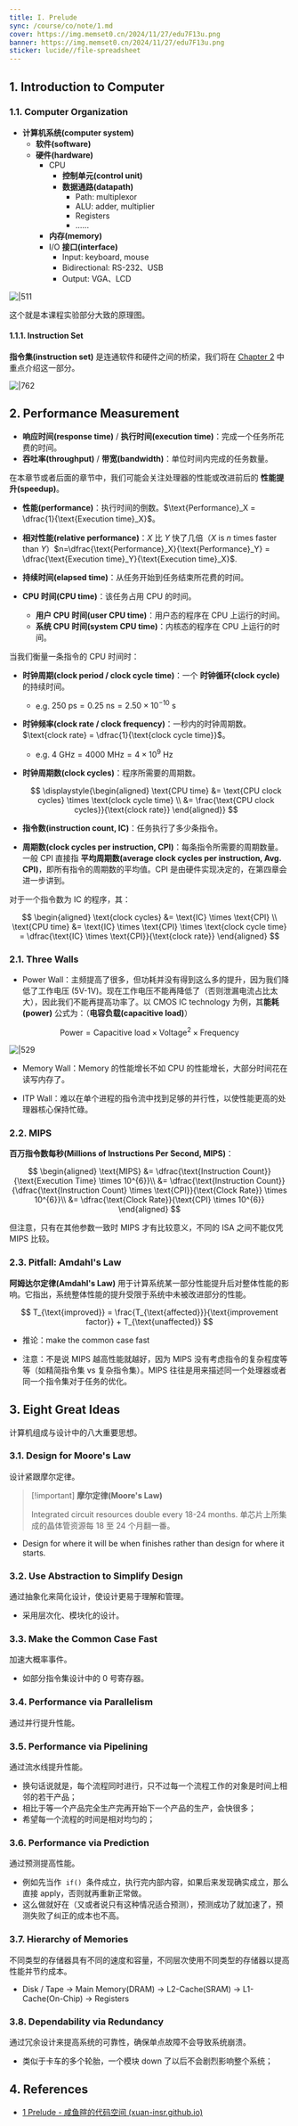 ```yaml
---
title: I. Prelude
sync: /course/co/note/1.md
cover: https://img.memset0.cn/2024/11/27/edu7F13u.png
banner: https://img.memset0.cn/2024/11/27/edu7F13u.png
sticker: lucide//file-spreadsheet
---
```


## 1. Introduction to Computer

### 1.1. Computer Organization

- **计算机系统(computer system)**
    - **软件(software)**
    - **硬件(hardware)**
        - CPU
            - **控制单元(control unit)**
            - **数据通路(datapath)**
                - Path: multiplexor
                - ALU: adder, multiplier
                - Registers
                - ......
        - **内存(memory)**
        - I/O **接口(interface)**
            - Input: keyboard, mouse
            - Bidirectional: RS-232、USB
            - Output: VGA、LCD

![|511](https://img.memset0.cn/2024/10/12/W4yzeDdV.png)

这个就是本课程实验部分大致的原理图。

#### 1.1.1. Instruction Set

**指令集(instruction set)** 是连通软件和硬件之间的桥梁，我们将在 [Chapter 2](/course/co/note/3) 中重点介绍这一部分。

![|762](https://img.memset0.cn/2024/10/12/XwDLgWQh.png)

## 2. Performance Measurement

- **响应时间(response time)** / **执行时间(execution time)**：完成一个任务所花费的时间。
- **吞吐率(throughput)** / **带宽(bandwidth)**：单位时间内完成的任务数量。

在本章节或者后面的章节中，我们可能会关注处理器的性能或改进前后的 **性能提升(speedup)**。

- **性能(performance)**：执行时间的倒数。$\text{Performance}_X = \dfrac{1}{\text{Execution time}_X}$。
- **相对性能(relative performance)**：$X$ 比 $Y$ 快了几倍（$X$ is $n$ times faster than $Y$）$n=\dfrac{\text{Performance}_X}{\text{Performance}_Y} = \dfrac{\text{Execution time}_Y}{\text{Execution time}_X}$.

- **持续时间(elapsed time)**：从任务开始到任务结束所花费的时间。
- **CPU 时间(CPU time)**：该任务占用 CPU 的时间。
    - **用户 CPU 时间(user CPU time)**：用户态的程序在 CPU 上运行的时间。
    - **系统 CPU 时间(system CPU time)**：内核态的程序在 CPU 上运行的时间。

当我们衡量一条指令的 CPU 时间时：

- **时钟周期(clock period / clock cycle time)**：一个 **时钟循环(clock cycle)** 的持续时间。
    - e.g. $250 \text{ ps} = 0.25 \text{ ns} = 2.50 \times 10^{-10} \text{ s}$
- **时钟频率(clock rate / clock frequency)**：一秒内的时钟周期数。$\text{clock rate} = \dfrac{1}{\text{clock cycle time}}$。
    - e.g. $4 \text{ GHz} = 4000 \text{ MHz} = 4 \times 10^9 \text{ Hz}$
- **时钟周期数(clock cycles)**：程序所需要的周期数。

    $$
    \displaystyle{\begin{aligned}
      \text{CPU time} &= \text{CPU clock cycles} \times \text{clock cycle time} \\
      &= \frac{\text{CPU clock cycles}}{\text{clock rate}}
    \end{aligned}}
    $$

- **指令数(instruction count, IC)**：任务执行了多少条指令。
- **周期数(clock cycles per instruction, CPI)**：每条指令所需要的周期数量。一般 CPI 直接指 **平均周期数(average clock cycles per instruction, Avg. CPI)**，即所有指令的周期数的平均值。CPI 是由硬件实现决定的，在第四章会进一步讲到。

对于一个指令数为 $\text{IC}$ 的程序，其：

$$
\begin{aligned}
    \text{clock cycles} &= \text{IC} \times \text{CPI} \\
    \text{CPU time} &= \text{IC} \times \text{CPI} \times \text{clock cycle time} = \dfrac{\text{IC} \times \text{CPI}}{\text{clock rate}}
\end{aligned}
$$

### 2.1. Three Walls

- Power Wall：主频提高了很多，但功耗并没有得到这么多的提升，因为我们降低了工作电压 (5V-1V)。现在工作电压不能再降低了（否则泄漏电流占比太大），因此我们不能再提高功率了。以 CMOS IC technology 为例，其**能耗(power)** 公式为：（**电容负载(capacitive load)**）

$$
\text{Power} = \text{Capacitive load} \times \text{Voltage}^2 \times \text{Frequency}
$$

![|529](https://img.memset0.cn/2024/11/18/IhaQZkvp.png)

- Memory Wall：Memory 的性能增长不如 CPU 的性能增长，大部分时间花在读写内存了。

- ITP Wall：难以在单个进程的指令流中找到足够的并行性，以使性能更高的处理器核心保持忙碌。

### 2.2. MIPS

**百万指令数每秒(Millions of Instructions Per Second, MIPS)**：

$$
\begin{aligned}
\text{MIPS} &= \dfrac{\text{Instruction Count}}{\text{Execution Time} \times 10^{6}}\\
&= \dfrac{\text{Instruction Count}}{\dfrac{\text{Instruction Count} \times \text{CPI}}{\text{Clock Rate}} \times 10^{6}}\\
&= \dfrac{\text{Clock Rate}}{\text{CPI} \times 10^{6}}
\end{aligned}
$$

但注意，只有在其他参数一致时 MIPS 才有比较意义，不同的 ISA 之间不能仅凭 MIPS 比较。

### 2.3. Pitfall: Amdahl's Law

**阿姆达尔定律(Amdahl's Law)** 用于计算系统某一部分性能提升后对整体性能的影响。它指出，系统整体性能的提升受限于系统中未被改进部分的性能。

$$
T_{\text{improved}} = \frac{T_{\text{affected}}}{\text{improvement factor}} + T_{\text{unaffected}}
$$

- 推论：make the common case fast

- 注意：不是说 MIPS 越高性能就越好，因为 MIPS 没有考虑指令的复杂程度等等（如精简指令集 vs 复杂指令集）。MIPS 往往是用来描述同一个处理器或者同一个指令集对于任务的优化。

## 3. Eight Great Ideas

计算机组成与设计中的八大重要思想。

### 3.1. Design for Moore's Law

设计紧跟摩尔定律。

> [!important] **摩尔定律(Moore's Law)**
>
> Integrated circuit resources double every 18-24 months. 单芯片上所集成的晶体管资源每 18 至 24 个月翻一番。

- Design for where it will be when finishes rather than design for where it starts.

### 3.2. Use Abstraction to Simplify Design

通过抽象化来简化设计，使设计更易于理解和管理。

- 采用层次化、模块化的设计。

### 3.3. Make the Common Case Fast

加速大概率事件。

- 如部分指令集设计中的 0 号寄存器。

### 3.4. Performance via Parallelism

通过并行提升性能。

### 3.5. Performance via Pipelining

通过流水线提升性能。

- 换句话说就是，每个流程同时进行，只不过每一个流程工作的对象是时间上相邻的若干产品；
- 相比于等一个产品完全生产完再开始下一个产品的生产，会快很多；
- 希望每一个流程的时间是相对均匀的；

### 3.6. Performance via Prediction

通过预测提高性能。

- 例如先当作  `if()`  条件成立，执行完内部内容，如果后来发现确实成立，那么直接 apply，否则就再重新正常做。
- 这么做就好在（又或者说只有这种情况适合预测），预测成功了就加速了，预测失败了纠正的成本也不高。

### 3.7. Hierarchy of Memories

不同类型的存储器具有不同的速度和容量，不同层次使用不同类型的存储器以提高性能并节约成本。

- Disk / Tape -> Main Memory(DRAM) -> L2-Cache(SRAM) -> L1-Cache(On-Chip) -> Registers

### 3.8. Dependability via Redundancy

通过冗余设计来提高系统的可靠性，确保单点故障不会导致系统崩溃。

- 类似于卡车的多个轮胎，一个模块 down 了以后不会剧烈影响整个系统；

## 4. References

- [1 Prelude - 咸鱼暄的代码空间 (xuan-insr.github.io)](https://xuan-insr.github.io/computer_organization/1_prelude/)
